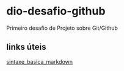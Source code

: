 # dio-desafio-github
Primeiro desafio de Projeto sobre Git/Github

## links úteis
[sintaxe_basica_markdown](https://www.markdownguide.org/basic-syntax/)
